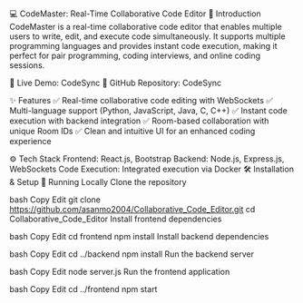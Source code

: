 💻 CodeMaster: Real-Time Collaborative Code Editor
📌 Introduction
CodeMaster is a real-time collaborative code editor that enables multiple users to write, edit, and execute code simultaneously. It supports multiple programming languages and provides instant code execution, making it perfect for pair programming, coding interviews, and online coding sessions.

🔗 Live Demo: CodeSync
📂 GitHub Repository: CodeSync

✨ Features
✅ Real-time collaborative code editing with WebSockets
✅ Multi-language support (Python, JavaScript, Java, C, C++)
✅ Instant code execution with backend integration
✅ Room-based collaboration with unique Room IDs
✅ Clean and intuitive UI for an enhanced coding experience

⚙️ Tech Stack
Frontend: React.js, Bootstrap
Backend: Node.js, Express.js, WebSockets
Code Execution: Integrated execution via Docker
🛠️ Installation & Setup
🔹 Running Locally
Clone the repository

bash
Copy
Edit
git clone https://github.com/asanmo2004/Collaborative_Code_Editor.git
cd Collaborative_Code_Editor
Install frontend dependencies

bash
Copy
Edit
cd frontend
npm install
Install backend dependencies

bash
Copy
Edit
cd ../backend
npm install
Run the backend server

bash
Copy
Edit
node server.js
Run the frontend application

bash
Copy
Edit
cd ../frontend
npm start
